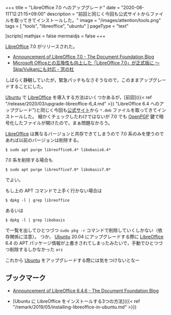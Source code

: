 +++
title = "LibreOffice 7.0 へのアップグレード"
date =  "2020-08-11T12:21:15+09:00"
description = "前回と同じく今回も公式サイトからファイルを取ってきてインストールした。"
image = "/images/attention/tools.png"
tags = [ "tools", "libreoffice", "ubuntu" ]
pageType = "text"

[scripts]
  mathjax = false
  mermaidjs = false
+++

[LibreOffice] 7.0 がリリースされた。

- [Announcement of LibreOffice 7.0 - The Document Foundation Blog](https://blog.documentfoundation.org/blog/2020/08/05/announcement-of-libreoffice-7-0/)
- [Microsoft Officeとの互換性も向上した「LibreOffice 7.0」が正式版に ～Skia/Vulkanにも対応 - 窓の杜](https://forest.watch.impress.co.jp/docs/news/1269685.html)

しばらく静観していたが，緊急パッチもなさそうなので，このままアップグレードすることにした。

[Ubuntu] で [LibreOffice] を導入する方法はいくつかあるが，[前回]({{< ref "/release/2020/03/upgrade-libreoffice-6_4.md" >}} "LibreOffice 6.4 へのアップグレード")と同じく今回も[公式サイト]から `*.deb` ファイルを取ってきてインストールした。
細かくチェックしたわけではないが 7.0 でも [OpenPGP] 鍵で暗号化したファイルが開けたので，まぁ問題なかろう。

[LibreOffice] は異なるバージョンと共存できてしまうので 7.0 系のみを使うのであれば以前のバージョンは削除する。

```text
$ sudo apt purge libreoffice6.4* libobasis6.4*
```

7.0 系を削除する場合も

```text
$ sudo apt purge libreoffice7.0* libobasis7.0*
```

でよい。

もし上の APT コマンドで上手く行かない場合は

```text
$ dpkg -l | grep libreoffice
```

あるいは

```text
$ dpkg -l | grep libobasis
```

で一覧を出してひとつづつ `sudo pkg -r` コマンドで削除していくしかない（依存関係に注意）。
つか， [Ubuntu] 20.04 にアップグレードする際に [LibreOffice] 6.4 の APT パッケージ情報が上書きされてしまったみたいで，手動でひとつづつ削除するしかなかった `orz`

これから [Ubuntu] をアップグレードする際には気をつけないとなー

## ブックマーク

- [Announcement of LibreOffice 6.4.6 - The Document Foundation Blog](https://blog.documentfoundation.org/blog/2020/08/13/announcement-of-libreoffice-6-4-6/)

- [Ubuntu に LibreOffice をインストールする3つの方法]({{< ref "/remark/2019/05/installing-libreoffice-in-ubuntu.md" >}})

[Ubuntu]: https://www.ubuntu.com/ "The leading operating system for PCs, IoT devices, servers and the cloud | Ubuntu"
[LibreOffice]: https://www.libreoffice.org/ "LibreOffice - Free Office Suite - Fun Project - Fantastic People"
[公式サイト]: https://www.libreoffice.org/ "LibreOffice - Free Office Suite - Fun Project - Fantastic People"
[OpenPGP]: https://tools.ietf.org/html/rfc4880 "RFC 4880 - OpenPGP Message Format"

